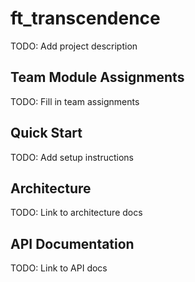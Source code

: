 # ft_transcendence

TODO: Add project description

## Team Module Assignments

TODO: Fill in team assignments

## Quick Start

TODO: Add setup instructions

## Architecture

TODO: Link to architecture docs

## API Documentation

TODO: Link to API docs
